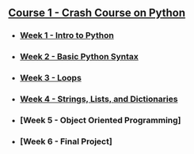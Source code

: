 ## [Course 1 - Crash Course on Python](https://github.com/DotRawr1/Google-IT-Automation-With-Python-Professional-Certificate/tree/main/1%20-%20Crash%20Course%20on%20Python)
- ### [Week 1 - Intro to Python](https://github.com/DotRawr1/Google-IT-Automation-With-Python-Professional-Certificate/tree/main/1%20-%20Crash%20Course%20on%20Python/Week-1)
- ### [Week 2 - Basic Python Syntax](https://github.com/DotRawr1/Google-IT-Automation-With-Python-Professional-Certificate/tree/main/1%20-%20Crash%20Course%20on%20Python/Week-2)
- ### [Week 3 - Loops](https://github.com/DotRawr1/Google-IT-Automation-With-Python-Professional-Certificate/tree/main/1%20-%20Crash%20Course%20on%20Python/Week-3)
- ### [Week 4 - Strings, Lists, and Dictionaries](https://github.com/DotRawr1/Google-IT-Automation-With-Python-Professional-Certificate/tree/main/1%20-%20Crash%20Course%20on%20Python/Week-4)
- ### [Week 5 - Object Oriented Programming]
- ### [Week 6 - Final Project]